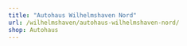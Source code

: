 ```yaml
---
title: "Autohaus Wilhelmshaven Nord"
url: /wilhelmshaven/autohaus-wilhelmshaven-nord/
shop: Autohaus
---
```

